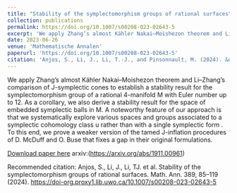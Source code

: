 ```yaml
---
title: "Stability of the symplectomorphism groups of rational surfaces"
collection: publications
permalink: https://doi.org/10.1007/s00208-023-02643-5
excerpt: 'We apply Zhang’s almost Kähler Nakai–Moishezon theorem and Li–Zhang’s comparison of J-symplectic cones to establish a stability result for the symplectomorphism group of a rational 4-manifold M with Euler number up to 12.'
date: 2023-06-26
venue: 'Mathematische Annalen'
paperurl: 'https://doi.org/10.1007/s00208-023-02643-5'
citation: 'Anjos, S., Li, J., Li, T.-J., and Pinsonnault, M. (2024). &quot;Stability of the symplectomorphism groups of rational surfaces.&quot; <i> </i>.'
---
```

We apply Zhang’s almost Kähler Nakai–Moishezon theorem and Li–Zhang’s comparison of J-symplectic cones to establish a stability result for the symplectomorphism group of a rational 4-manifold M with Euler number up to 12. As a corollary, we also derive a stability result for the space of embedded symplectic balls in M. A noteworthy feature of our approach is that we systematically explore various spaces and groups associated to a symplectic cohomology class u rather than with a single symplectic form . To this end, we prove a weaker version of the tamed J-inflation procedures of D. McDuff and O. Buse that fixes a gap in their original formulations.

[Download paper here](https://doi.org/10.1007/s00208-023-02643-5)
arxiv:(https://arxiv.org/abs/1911.00961)

Recommended citation: Anjos, S., Li, J., Li, TJ. et al. Stability of the symplectomorphism groups of rational surfaces. Math. Ann. 389, 85–119 (2024). https://doi-org.proxy1.lib.uwo.ca/10.1007/s00208-023-02643-5
